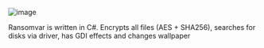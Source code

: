 ![image](https://github.com/user-attachments/assets/90cf9462-eb38-4d85-8ffe-d015407e224e)

Ransomvar is written in C#. Encrypts all files (AES + SHA256), searches for disks via driver, has GDI effects and changes wallpaper
